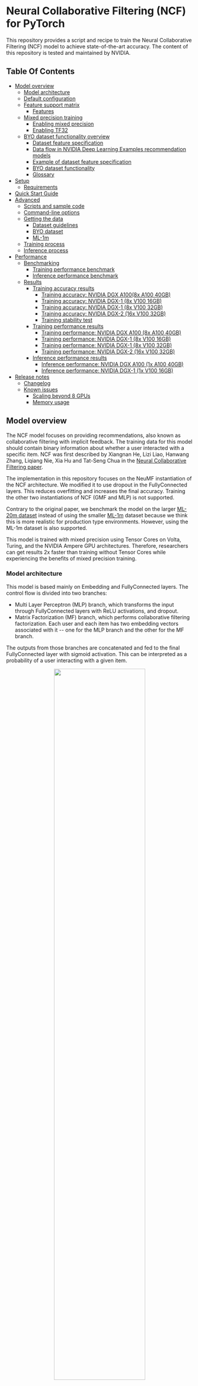 # Neural Collaborative Filtering (NCF) for PyTorch

This repository provides a script and recipe to train the Neural Collaborative Filtering (NCF)
model to achieve state-of-the-art accuracy. The content of this repository is tested and maintained by NVIDIA.

## Table Of Contents

- [Model overview](#model-overview)
    * [Model architecture](#model-architecture)
    * [Default configuration](#default-configuration)
    * [Feature support matrix](#feature-support-matrix)
        * [Features](#features)
    * [Mixed precision training](#mixed-precision-training)
        * [Enabling mixed precision](#enabling-mixed-precision)
        * [Enabling TF32](#enabling-tf32)
    * [BYO dataset functionality overview](#byo-dataset-functionality-overview)
        * [Dataset feature specification](#dataset-feature-specification)
        * [Data flow in NVIDIA Deep Learning Examples recommendation models](#data-flow-in-nvidia-deep-learning-examples-recommendation-models)
        * [Example of dataset feature specification](#example-of-dataset-feature-specification)
        * [BYO dataset functionality](#byo-dataset-functionality)
        * [Glossary](#glossary)
- [Setup](#setup)
    * [Requirements](#requirements)
- [Quick Start Guide](#quick-start-guide)
- [Advanced](#advanced)
    * [Scripts and sample code](#scripts-and-sample-code)
    * [Command-line options](#command-line-options)
    * [Getting the data](#getting-the-data)
        * [Dataset guidelines](#dataset-guidelines)
        * [BYO dataset](#byo-dataset)
        * [ML-1m](#ml-1m)
    * [Training process](#training-process)
    * [Inference process](#inference-process)
- [Performance](#performance)
    * [Benchmarking](#benchmarking)
        * [Training performance benchmark](#training-performance-benchmark)
        * [Inference performance benchmark](#inference-performance-benchmark)
    * [Results](#results)
        * [Training accuracy results](#training-accuracy-results)
            * [Training accuracy: NVIDIA DGX A100(8x A100 40GB)](#training-accuracy-nvidia-dgx-a1008x-a100-40gb)
            * [Training accuracy: NVIDIA DGX-1 (8x V100 16GB)](#training-accuracy-nvidia-dgx-1-8x-v100-16gb)
            * [Training accuracy: NVIDIA DGX-1 (8x V100 32GB)](#training-accuracy-nvidia-dgx-1-8x-v100-32gb)
            * [Training accuracy: NVIDIA DGX-2 (16x V100 32GB)](#training-accuracy-nvidia-dgx-2-16x-v100-32gb)
            * [Training stability test](#training-stability-test)
        * [Training performance results](#training-performance-results)
            * [Training performance: NVIDIA DGX A100 (8x A100 40GB)](#training-performance-nvidia-dgx-a100-8x-a100-40gb)
            * [Training performance: NVIDIA DGX-1 (8x V100 16GB)](#training-performance-nvidia-dgx-1-8x-v100-16gb)
            * [Training performance: NVIDIA DGX-1 (8x V100 32GB)](#training-performance-nvidia-dgx-1-8x-v100-32gb)
            * [Training performance: NVIDIA DGX-2 (16x V100 32GB)](#training-performance-nvidia-dgx-2-16x-v100-32gb)
        * [Inference performance results](#inference-performance-results)
            * [Inference performance: NVIDIA DGX A100 (1x A100 40GB)](#inference-performance-nvidia-dgx-a100-1x-a100-40gb)
            * [Inference performance: NVIDIA DGX-1 (1x V100 16GB)](#inference-performance-nvidia-dgx-1-1x-v100-16gb)
- [Release notes](#release-notes)
    * [Changelog](#changelog)
    * [Known issues](#known-issues)
        * [Scaling beyond 8 GPUs](#scaling-beyond-8-gpus)
        * [Memory usage](#memory-usage)



## Model overview

The NCF model focuses on providing recommendations, also known as collaborative filtering with implicit feedback. The training data for this model should contain binary information about whether a user interacted with a specific item.
NCF was first described by Xiangnan He, Lizi Liao, Hanwang Zhang, Liqiang Nie, Xia Hu and Tat-Seng Chua in the [Neural Collaborative Filtering paper](https://arxiv.org/abs/1708.05031).

The implementation in this repository focuses on the NeuMF instantiation of the NCF architecture.
We modified it to use dropout in the FullyConnected layers. This reduces overfitting and increases the final accuracy.
Training the other two instantiations of NCF (GMF and MLP) is not supported. 
 
Contrary to the original paper, we benchmark the model on the larger [ML-20m dataset](https://grouplens.org/datasets/movielens/20m/)
instead of using the smaller [ML-1m](https://grouplens.org/datasets/movielens/1m/) dataset because we think this is more realistic for production type environments.
However, using the ML-1m dataset is also supported.

This model is trained with mixed precision using Tensor Cores on Volta, Turing, and the NVIDIA Ampere GPU architectures.
Therefore, researchers can get results 2x faster than training without Tensor Cores while experiencing the benefits of mixed precision training.


### Model architecture

This model is based mainly on Embedding and FullyConnected layers. The control flow is divided into two branches:
* Multi Layer Perceptron (MLP) branch, which transforms the input through FullyConnected layers with ReLU activations, and dropout.
* Matrix Factorization (MF) branch, which performs collaborative filtering factorization.
Each user and each item has two embedding vectors associated with it -- one for the MLP branch and the other for the MF branch.

The outputs from those branches are concatenated and fed to the final FullyConnected layer with sigmoid activation.
This can be interpreted as a probability of a user interacting with a given item.

<p align="center">
  <img width="70%" src="./img/ncf_diagram.png" />
  <br>
Figure 1. The architecture of a Neural Collaborative Filtering model. Taken from the <a href="https://arxiv.org/abs/1708.05031">Neural Collaborative Filtering paper</a>.
</p>


### Default configuration

The following features were implemented in this model:
  * Automatic Mixed Precision (AMP)
  * Data-parallel multi-GPU training and evaluation 
  * Dropout
  * Gradient accumulation

The following performance optimizations were implemented in this model:
  * FusedAdam optimizer
  * Approximate train negative sampling
  * Caching all the positive training samples in the device memory


### Feature support matrix
This model supports the following features:


| **Feature** | **NCF PyTorch** | 
|:---:|:--------:|
| Automatic Mixed Precision (AMP) | Yes |
| Multi-GPU training with Distributed Data Parallel (DDP) | Yes |
| Fused Adam | Yes |

#### Features

* Automatic Mixed Precision - This implementation of NCF uses AMP to implement mixed precision training.
It allows us to use FP16 training with FP32 master weights by modifying just three lines of code. 
* Multi-GPU training with Distributed Data Parallel - uses Apex's DDP to implement efficient multi-GPU training with NCCL.
* Fused Adam - We use a special implementation of the Adam implementation provided by the Apex package. It fuses some operations for faster weight updates.
Since NCF is a relatively lightweight model with a large number of parameters, we’ve observed significant performance improvements from using FusedAdam.

### Mixed precision training

Mixed precision is the combined use of different numerical precisions in a computational method. 
[Mixed precision](https://arxiv.org/abs/1710.03740) training offers significant computational speedup by performing 
operations in half-precision format while storing minimal information in single-precision to retain as much information
as possible in critical parts of the network. Since the introduction of 
[tensor cores](https://developer.nvidia.com/tensor-cores) in Volta, 
and following with both the Turing and Ampere architectures, significant training speedups are experienced by switching 
to mixed precision -- up to 3x overall speedup on the most arithmetically intense model architectures. 
Using [mixed precision training](https://docs.nvidia.com/deeplearning/performance/mixed-precision-training/index.html) 
previously required two steps:
1.  Porting the model to use the FP16 data type where appropriate.
2.  Adding loss scaling to preserve small gradient values.

The ability to train deep learning networks with lower precision was introduced in the Pascal architecture and first supported in [CUDA 8](https://devblogs.nvidia.com/parallelforall/tag/fp16/) in the NVIDIA Deep Learning SDK.

For information about:
-   How to train using mixed precision, refer to the [Mixed Precision Training](https://arxiv.org/abs/1710.03740) paper and [Training With Mixed Precision](https://docs.nvidia.com/deeplearning/sdk/mixed-precision-training/index.html) documentation.
-   Techniques used for mixed precision training, refer to the [Mixed-Precision Training of Deep Neural Networks](https://devblogs.nvidia.com/mixed-precision-training-deep-neural-networks/) blog.


#### Enabling mixed precision

Mixed precision training is turned off by default. To turn it on issue the `--amp` flag to the `main.py` script.

#### Enabling TF32

TensorFloat-32 (TF32) is the new math mode in [NVIDIA A100](https://www.nvidia.com/en-us/data-center/a100/) GPUs for 
handling the matrix math, also called tensor operations. TF32 running on Tensor Cores in A100 GPUs can provide up to 10x 
speedups compared to single-precision floating-point math (FP32) on Volta GPUs. 

TF32 Tensor Cores can speed up networks using FP32, typically with no loss of accuracy. It is more robust than FP16 for 
models which require a high dynamic range for weights or activations.

For more information, refer to the [TensorFloat-32 in the A100 GPU Accelerates AI Training, HPC up to 20x](https://blogs.nvidia.com/blog/2020/05/14/tensorfloat-32-precision-format/) blog post.

TF32 is supported in the NVIDIA Ampere GPU architecture and is enabled by default.

### BYO dataset functionality overview

This section describes how you can train the DeepLearningExamples RecSys models on your own datasets without changing the model or data loader and with similar performance to the one published in each repository.
This can be achieved thanks to Dataset Feature Specification, which describes how the dataset, data loader and model interact with each other during training, inference and evaluation.
Dataset Feature Specification has a consistent format across all recommendation models in NVIDIA’s DeepLearningExamples repository, regardless of dataset file type and the data loader,  giving you the flexibility to train RecSys models on your own datasets.

- [Dataset Feature Specification](#dataset-feature-specification)
- [Data Flow in Recommendation Models in DeepLearning examples](#data-flow-in-recommendation-models-in-deeplearning-examples)
- [Example of Dataset Feature Specification](#example-of-dataset-feature-specification)
- [BYO dataset functionality](#byo-dataset-functionality)
- [Glossary](#glossary)

#### Dataset feature specification

Data flow can be described abstractly:
Input data consists of a list of rows. Each row has the same number of columns; each column represents a feature.
The columns are retrieved from the input files, loaded, aggregated into channels and supplied to the model/training script. 

FeatureSpec contains metadata to configure this process and can be divided into three parts:

* Specification of how data is organized on disk (source_spec). It describes which feature (from feature_spec) is stored in which file and how files are organized on disk.

* Specification of features (feature_spec). Describes a dictionary of features, where key is feature name and values are features’ characteristics such as  dtype and other metadata (for example, cardinalities for categorical features)

* Specification of model’s inputs and outputs (channel_spec). Describes a dictionary of model’s inputs where keys specify model channel’s names and values specify lists of features to be loaded into that channel. Model’s channels are groups of data streams to which common model logic is applied, for example categorical/continuous data, user/item ids. Required/available channels depend on the model


The FeatureSpec is a common form of description regardless of underlying dataset format, dataset data loader form and model. 


#### Data flow in NVIDIA Deep Learning Examples recommendation models

The typical data flow is as follows:
* <b>S.0.</b> Original dataset is downloaded to a specific folder.
* <b>S.1.</b> Original dataset is preprocessed into Intermediary Format. For each model, the preprocessing is done differently, using different tools. The Intermediary Format also varies (for example, for NCF implementation in the PyTorch model, the Intermediary Format is Pytorch tensors in *.pt files.)
* <b>S.2.</b> The Preprocessing Step outputs Intermediary Format with dataset split into training and validation/testing parts along with the Dataset Feature Specification yaml file. Metadata in the preprocessing step is automatically calculated.
* <b>S.3.</b> Intermediary Format data together with Dataset Feature Specification are fed into training/evaluation scripts. Data loader reads Intermediary Format and feeds the data into the model according to the description in the Dataset Feature Specification.
* <b>S.4.</b> The model is trained and evaluated



<p align="center">
  <img width="70%" src="./img/df_diagram.png" />
  <br>

Fig.1. Data flow in Recommender models in NVIDIA Deep Learning Examples repository. Channels of the model are drawn in green</a>.
</p>


#### Example of dataset feature specification

As an example, let’s consider a Dataset Feature Specification for a small CSV dataset.

```yaml
feature_spec:
  user_gender:
    dtype: torch.int8
    cardinality: 3 #M,F,Other
  user_age: #treated as numeric value
    dtype: torch.int8
  user_id:
    dtype: torch.int32
    cardinality: 2655
  item_id:
    dtype: torch.int32
    cardinality: 856
  label:
    dtype: torch.float32

source_spec:
  train:
    - type: csv
      features:
        - user_gender
        - user_age
      files:
        - train_data_0_0.csv
        - train_data_0_1.csv
    - type: csv
      features:
        - user_id
        - item_id
        - label
      files:
        - train_data_1.csv
  test:
    - type: csv
      features:
        - user_id
        - item_id
        - label
        - user_gender
        - user_age
        
      files:
        - test_data.csv

channel_spec:
  numeric_inputs: 
    - user_age
  categorical_user_inputs: 
    - user_gender
    - user_id
  categorical_item_inputs: 
    - item_id
  label_ch: 
    - label
```


The data contains five features: (user_gender, user_age, user_id, item_id, label). Their data types and necessary metadata are described in the feature specification section.

In the source mapping section, two mappings are provided: one describes the layout of the training data, the other of the testing data. The layout for training data has been chosen arbitrarily to showcase the flexibility.
The train mapping consists of two chunks. The first one contains user_gender and user_age, saved as a CSV, and is further broken down into two files. For specifics of the layout, refer to the following example and consult the glossary. The second chunk contains the remaining columns and is saved in a single file. Notice that the order of columns is different in the second chunk - this is alright, as long as the order matches the order in that file (that is, columns in the .csv are also switched)


Let’s break down the train source mapping. The table contains example data color-paired to the files containing it.

<p align="center">
<img width="70%" src="./img/layout_example.png" />
</p>



The channel spec describes how the data will be consumed. Four streams will be produced and available to the script/model. The feature specification does not specify what happens further: names of these streams are only lookup constants defined by the model/script.
Based on this example, we can speculate that the model has three  input channels: numeric_inputs, categorical_user_inputs, categorical_item_inputs, and one  output channel: label.
Feature names are internal to the FeatureSpec and can be freely modified.


#### BYO dataset functionality

In order to train any Recommendation model in NVIDIA Deep Learning Examples one can follow one of three possible ways:
* One delivers already preprocessed dataset in the Intermediary Format supported by data loader used by the training script (different models use different data loaders) together with FeatureSpec yaml file describing at least specification of dataset, features and model channels

* One uses a transcoding script

* One delivers dataset in non-preprocessed form and uses preprocessing scripts that are a part of the model repository. In order to use already existing preprocessing scripts, the format of the dataset needs to match the one of the original datasets. This way, the FeatureSpec file will be generated automatically, but the user will have the same preprocessing as in the original model repository.

#### Glossary

The Dataset Feature Specification consists of three mandatory and one optional section:

<b>feature_spec </b> provides a base of features that may be referenced in other sections, along with their metadata.
	Format: dictionary (feature name) => (metadata name => metadata value)<br>

<b>source_spec </b> provides information necessary to extract features from the files that store them. 
	Format: dictionary (mapping name) => (list of chunks)<br>

* <i>Mappings</i> are used to represent different versions of the dataset (think: train/validation/test, k-fold splits). A mapping is a list of chunks.<br>
* <i>Chunks</i> are subsets of features that are grouped together for saving. For example, some formats may constrain data saved in one file to a single data type. In that case, each data type would correspond to at least one chunk. Another example where this might be used is to reduce file size and enable more parallel loading. Chunk description is a dictionary of three keys:<br>
  * <i>type</i> provides information about the format in which the data is stored. Not all formats are supported by all models.<br>
  * <i>features</i> is a list of features that are saved in a given chunk. Order of this list may matter: for some formats, it is crucial for assigning read data to the proper feature.<br>
  * <i>files</i> is a list of paths to files where the data is saved. For Feature Specification in yaml format, these paths are assumed to be relative to the yaml file’s directory (basename). <u>Order of this list matters:</u> It is assumed that rows 1 to i appear in the first file, rows i+1 to j in the next one, etc. <br>

<b>channel_spec</b> determines how features are used. It is a mapping (channel name) => (list of feature names). 

Channels are model specific magic constants. In general, data within a channel is processed using the same logic. Example channels: model output (labels), categorical ids, numerical inputs, user data, and item data.

<b>metadata</b> is a catch-all, wildcard section: If there is some information about the saved dataset that does not fit into the other sections, you can store it here.

## Setup
The following section lists the requirements in order to start training the Neural Collaborative Filtering model.

### Requirements
This repository contains a Dockerfile that extends the PyTorch NGC container and encapsulates some dependencies. 
Aside from these dependencies, ensure you have the following components:

- [NVIDIA Docker](https://github.com/NVIDIA/nvidia-docker)
- PyTorch 21.04-py3+ NGC container
-   Supported GPUs:
    - [NVIDIA Volta architecture](https://www.nvidia.com/en-us/data-center/volta-gpu-architecture/)
    - [NVIDIA Turing architecture](https://www.nvidia.com/en-us/design-visualization/technologies/turing-architecture/)
    - [NVIDIA Ampere architecture](https://www.nvidia.com/en-us/data-center/nvidia-ampere-gpu-architecture/)


For more information about how to get started with NGC containers, refer to the following sections from the NVIDIA GPU Cloud Documentation and the Deep Learning Documentation:
-   [Getting Started Using NVIDIA GPU Cloud](https://docs.nvidia.com/ngc/ngc-getting-started-guide/index.html)
-   [Accessing And Pulling From The NGC Container Registry](https://docs.nvidia.com/deeplearning/frameworks/user-guide/index.html#accessing_registry)

Running PyTorch

For those unable to use the PyTorch NGC container, to set up the required environment or create your own container, refer to the versioned [NVIDIA Container Support Matrix](https://docs.nvidia.com/deeplearning/frameworks/support-matrix/index.html).  
  
## Quick Start Guide

To train your model using mixed or TF32 precision with Tensor Cores or using FP32, perform the following steps using the default parameters of the NCF model on the ML-20m dataset. For the specifics concerning training and inference, refer to the [Advanced](#advanced) section.

1. Clone the repository.
```bash
git clone https://github.com/NVIDIA/DeepLearningExamples
cd DeepLearningExamples/PyTorch/Recommendation/NCF
```

2. Build an NCF PyTorch Docker container.

After Docker is set up, you can build the NCF image with:
```bash
docker build . -t nvidia_ncf
``` 

3. Start an interactive session in the NGC container to run preprocessing/training and inference.

The NCF PyTorch container can be launched with:
```bash
docker run --runtime=nvidia -it --rm --ipc=host  -v ${PWD}/data:/data nvidia_ncf bash
```

This will launch the container and mount the `./data` directory as a volume to the `/data` directory inside the container.
Any datasets and experiment results (logs, checkpoints etc.) saved to `/data` will be accessible
in the `./data` directory on the host. 

4. Download and preprocess the data.

Download the data from https://grouplens.org/datasets/movielens/20m/ and put it in `/data/ml-20m/ml-20m.zip`.

Preprocessing consists of sorting the data, dropping the duplicates, renumbering users and items,
selecting last interaction of each user to include in the test set,
then randomly generating negative test set members (scoring candidates).
The preprocessed train and test data is then saved in PyTorch binary format to be loaded just before training.

Note: Preprocessing requires PyTorch and should therefore be run inside the Docker container.

To preprocess the ML-20m dataset, you can run:

```bash
./prepare_dataset.sh
```

Note: This command will return immediately without downloading anything if the data is already present in the `/data` directory.

This will store the preprocessed training and evaluation data in the `/data` directory so that it can be later
used to train the model (by passing the appropriate `--data` argument to the `ncf.py` script).

5. Start training.

After the Docker container is launched, the training with the default hyperparameters (suitable for a DGX-1V or DGX A100 with 8 GPUs) can be started with:

```bash
python -m torch.distributed.launch --nproc_per_node=8 --use_env ncf.py --data /data/cache/ml-20m  --checkpoint_dir /data/checkpoints/
```

This will result in a checkpoint file being written to `/data/checkpoints/model.pth`.


6. Start validation/evaluation.

The trained model can be evaluated by passing the `--mode` test flag to the `run.sh` script:

```bash
python -m torch.distributed.launch --nproc_per_node=1 --use_env ncf.py --data /data/cache/ml-20m  --mode test --load_checkpoint_path /data/checkpoints/model.pth
```


## Advanced

The following sections provide greater details of the dataset, running training and inference, and the training results.

### Scripts and sample code

The `ncf.py` script contains most of the training and validation logic. Data loading and preprocessing code is located in `dataloading.py`.
The model architecture is defined in `neumf.py`. Some initial data preprocessing is located in `convert.py`.
The logger directory contains simple bookkeeping utilities for storing training results.
The `transcode.py` script enables transcoding data from a CSV containing preprocessed data to a format accessible by the model.

### Command-line options

To view the full list of available options and their descriptions, use the `-h` or `--help` command-line option, for example: 
`python ncf.py --help`

The following example output is printed when running the sample:
```
usage: ncf.py [-h] [--data DATA] [--feature_spec_file FEATURE_SPEC_FILE] [-e EPOCHS] [-b BATCH_SIZE] [--valid_batch_size VALID_BATCH_SIZE] [-f FACTORS]
              [--layers LAYERS [LAYERS ...]] [-n NEGATIVE_SAMPLES] [-l LEARNING_RATE] [-k TOPK] [--seed SEED] [--threshold THRESHOLD] [--beta1 BETA1] [--beta2 BETA2]
              [--eps EPS] [--dropout DROPOUT] [--checkpoint_dir CHECKPOINT_DIR] [--load_checkpoint_path LOAD_CHECKPOINT_PATH] [--mode {train,test}]
              [--grads_accumulated GRADS_ACCUMULATED] [--amp] [--log_path LOG_PATH]

Train a Neural Collaborative Filtering model

optional arguments:
  -h, --help            show this help message and exit
  --data DATA           Path to the directory containing the feature specification yaml
  --feature_spec_file FEATURE_SPEC_FILE
                        Name of the feature specification file or path relative to the data directory.
  -e EPOCHS, --epochs EPOCHS
                        Number of epochs for training
  -b BATCH_SIZE, --batch_size BATCH_SIZE
                        Number of examples for each iteration. This will be divided by the number of devices
  --valid_batch_size VALID_BATCH_SIZE
                        Number of examples in each validation chunk. This will be the maximum size of a batch on each device.
  -f FACTORS, --factors FACTORS
                        Number of predictive factors
  --layers LAYERS [LAYERS ...]
                        Sizes of hidden layers for MLP
  -n NEGATIVE_SAMPLES, --negative_samples NEGATIVE_SAMPLES
                        Number of negative examples per interaction
  -l LEARNING_RATE, --learning_rate LEARNING_RATE
                        Learning rate for optimizer
  -k TOPK, --topk TOPK  Rank for test examples to be considered a hit
  --seed SEED, -s SEED  Manually set random seed for torch
  --threshold THRESHOLD, -t THRESHOLD
                        Stop training early at threshold
  --beta1 BETA1, -b1 BETA1
                        Beta1 for Adam
  --beta2 BETA2, -b2 BETA2
                        Beta1 for Adam
  --eps EPS             Epsilon for Adam
  --dropout DROPOUT     Dropout probability, if equal to 0 will not use dropout at all
  --checkpoint_dir CHECKPOINT_DIR
                        Path to the directory storing the checkpoint file, passing an empty path disables checkpoint saving
  --load_checkpoint_path LOAD_CHECKPOINT_PATH
                        Path to the checkpoint file to be loaded before training/evaluation
  --mode {train,test}   Passing "test" will only run a single evaluation; otherwise, full training will be performed
  --grads_accumulated GRADS_ACCUMULATED
                        Number of gradients to accumulate before performing an optimization step
  --amp                 Enable mixed precision training
  --log_path LOG_PATH   Path for the JSON training log

```



### Getting the data

The NCF model was trained on the ML-20m dataset.
For each user, the interaction with the latest timestamp was included in the test set, and the rest of the examples are used as the training data. 

This repository contains the `./prepare_dataset.sh` script that automatically preprocess the training and validation datasets. 
By default, the preprocessed data will be placed in `/data/cache`.

#### Dataset guidelines

NCF supports all datasets that include a Feature Specification file and are properly formatted.
For details, refer to the [BYO dataset](#byo-dataset) section.

#### ML-1m

To preprocess and train on the ML-1m dataset run:
```bash
./prepare_dataset.sh ml-1m
python -m torch.distributed.launch --nproc_per_node=8 --use_env ncf.py --data /data/cache/ml-1m
```

### BYO dataset 

This implementation supports using other datasets thanks to BYO dataset functionality. 
The BYO dataset functionality allows users to plug in their dataset in a common fashion for all Recommender models 
that support this functionality. Using BYO dataset functionality, the user does not have to modify the source code of 
the model thanks to the Feature Specification file. For general information on how BYO dataset works, refer to the 
[BYO dataset overview section](#byo-dataset-functionality-overview).

There are three ways to plug in user's dataset:
<details>
<summary><b>1. Provide an unprocessed dataset in a format matching the one used by ml-20m, then use ml-20m's preprocessing. Feature Specification file is then generated automatically.</b></summary>
The required format of the user's dataset is:

* CSV file with three columns: `user_id`, `item_id` and `timestamp`
* This CSV should contain only the positive examples. The negatives will be sampled during the training and validation.


The correct torch.tensor dataset files together with the Feature Specification yaml file will be generated automatically by preprocessing script.

The following example shows how to use this way of plugging a user's dataset:

Build the NCF image with:
```bash
docker build . -t nvidia_ncf
```
Launch the container with:
```bash
docker run --runtime=nvidia -it --rm --ipc=host  -v ${PWD}/data:/data nvidia_ncf bash
```

Inside the container run:
```bash
./prepare_dataset.sh like_movielens
```
This will preprocess the `data/like_movielens/ratings.csv` file and save the output in `data/cache/like_movielens`

To run the training on 1 GPU:
```bash
python -m torch.distributed.launch --nproc_per_node=1 --use_env ncf.py --data /data/cache/like_movielens
```

To run the training on 8 GPUs
```bash
python -m torch.distributed.launch --nproc_per_node=8 --use_env ncf.py --data /data/cache/like_movielens
```

One can also add direct support for your dataset in the `prepare_dataset.sh` and `load.py` scripts.
</details>

<details>
<summary><b>2. Provide a CSV containing preprocessed data and a simplified Feature Specification yaml file, then transcode the data with `transcode.py` script </b> </summary>
This option should be used if the user has their own CSV file with a preprocessed dataset they want to train on.

The required format of the user's dataset is:
* CSV files containing the data, already split into train and test sets. 
* Feature Specification yaml file describing the layout of the CSV data

For an example of a feature specification file and properly formatted CSVs, refer to the `data/csv_conversion` folder.

The CSV containing the data:
* should be already split into train and test
* should contain no header
* should contain one column per feature, in the order specified by the feature specification file
* `user_id` and `item_id` should be all non-negative integers of range (0,num_users), (0,num_items) respectively
* negative examples for the testing set should already be present
* negative examples for the training set may be already present. By default, the training script samples additional random negative examples (controlled by the '--negative_samples' flag supplied to the `ncf.py` script).
 
The Feature Specification yaml file:
* needs to describe the layout of data in CSV files
* should contain information about user, item cardinalities. However, if set to `auto`, they will be inferred from the data by the transcoding script.

Refer to `data/csv_conversion/feature_spec.yaml` for an example of the yaml Feature Specification.

The following example shows how to use this way of plugging user's dataset:


Build the NCF image with:
```bash
docker build . -t nvidia_ncf
```
Launch the container with:
```bash
docker run --runtime=nvidia -it --rm --ipc=host  -v ${PWD}/data:/data nvidia_ncf bash
```

Inside the container run:
```bash
mkdir /data/conversion_output
python transcode.py --path /data/csv_conversion --output /data/conversion_output
```

This will convert the data from `data/csv_conversion` and save the output in `data/conversion_output`.
Refer to `data/csv_conversion/feature_spec.yaml` for an example of the yaml Feature Specification.

To run the training on 1 GPU:
```bash
python -m torch.distributed.launch --nproc_per_node=1 --use_env ncf.py --data /data/conversion_output -k 3
```

To run the training on 8 GPUs
```bash
python -m torch.distributed.launch --nproc_per_node=8 --use_env ncf.py --data /data/conversion_output -k 3
```

The parameter `k` changes the computed metric from HR@10 to HR@3. This is done because the examples are extremely small,
and hit rate depth may not be longer than lists of candidates.
</details>
<details>
<summary><b>3. Provide a fully preprocessed dataset, saved in torch.tensor files, and a Feature Specification yaml file</b></summary>
This is the option to choose if you want full control over preprocessing and/or want to preprocess data directly to the target format.

Your final output will need to contain a Feature Specification yaml describing data and file layout. For an example feature specification file, refer to `data/ml-20m/feature_spec_template.yaml`

For details, refer to the [BYO dataset overview section](#byo-dataset-functionality-overview).
</details>



#### Channel definitions and requirements for NCF-PyT feature specifications.

This model defines three channels, each accepting a single feature:

- user_ch
- item_ch
- label_ch

The training script expects two mappings:

- train
- test

As this NeuMF implementation computes list ranking metrics, the testing set actually consists of lists of candidates.
Usually, all entries in a list share the same user id, although this is not mandatory.
All entries from a given list must appear consecutively in the testing set.
List boundaries are not marked in the testing set.
All lists must have the same length. This length must be set by the metadata:test_samples_per_series parameter in the Feature Specification yaml file.


#### BYO dataset constraints for the model

There are the following constraints of BYO dataset functionality for this model:
1. The performance of the model depends on the dataset size. Generally, the model should scale better for datasets containing more data points. For a smaller dataset, you might experience slower performance than the one reported for ml-20m
2. As this implementation keeps the training and testing data in GPU VRAM, supported dataset size is limited by the GPU VRAM size.
3. Using other datasets might require tuning some hyperparameters (for example, learning rate, beta1 and beta2) to reach desired accuracy.
4. The transcoding script uses pandas, and the user's dataset needs to fit into the system memory


### Training process
The name of the training script is `ncf.py`. Because of the multi-GPU support, it should always be run with the torch distributed launcher like this:
```bash
python -m torch.distributed.launch --nproc_per_node=<number_of_gpus> --use_env ncf.py --data <path_to_dataset> [other_parameters]
```

The main result of the training are checkpoints stored by default in `/data/checkpoints/`. This location can be controlled
by the `--checkpoint_dir` command-line argument.

The validation metric is Hit Rate at 10 (HR@10) with 100 test negative samples. This means that for each positive sample in 
the test set, 100 negatives are sampled. All resulting 101 samples are then scored by the model. If the true positive sample is
among the 10 samples with the highest scores we have a "hit," and the metric is equal to 1; otherwise, it's equal to 0.
The HR@10 metric is the number of hits in the entire test set divided by the number of samples in the test set.  

### Inference process

Inference can be launched with the same script used for training by passing the `--mode test` flag:
```bash
python -m torch.distributed.launch --nproc_per_node=<number_of_gpus> --use_env ncf.py  --data <path_to_dataset> --mode test [other_parameters]
```

The script will then:
* Load the checkpoint from the directory specified by the `--checkpoint_dir` directory
* Run inference on the test dataset
* Compute and print the validation metric

## Performance

The performance measurements in this document were conducted at the time of publication and may not reflect the performance achieved from NVIDIA’s latest software release. For the most up-to-date performance measurements, go to [NVIDIA Data Center Deep Learning Product Performance](https://developer.nvidia.com/deep-learning-performance-training-inference).

### Benchmarking

#### Training performance benchmark

NCF training on NVIDIA DGX systems is very fast; therefore, in order to measure train and validation throughput, you can simply run the full training job with: 
```bash
./prepare_dataset.sh
python -m torch.distributed.launch --nproc_per_node=8 --use_env ncf.py --data /data/cache/ml-20m --epochs 5
```

At the end of the script, a line reporting the best train throughput is printed.


#### Inference performance benchmark

Validation throughput can be measured by running the full training job with:
```bash
./prepare_dataset.sh
python -m torch.distributed.launch --nproc_per_node=8 --use_env ncf.py --data /data/cache/ml-20m --epochs 5
```

The best validation throughput is reported to the standard output. 

### Results

The following sections provide details on how we achieved our performance and accuracy in training and inference. 

#### Training accuracy results

##### Training accuracy: NVIDIA DGX A100(8x A100 40GB)
Our results were obtained by following the steps in the Quick Start Guide in the PyTorch 21.04-py3 NGC container on NVIDIA DGX A100 (8x A100 40GB) GPUs.

The following table lists the best hit rate at 10 for DGX A100 with 8 A100 40GB GPUs. It also shows the time to reach this HR@10.
Results are averages across 20 random seeds.

|   GPUs |   Batch size / GPU |   Accuracy - TF32 |   Accuracy - mixed precision |   Time to train - TF32 |   Time to train - mixed precision |   Time to train speedup (TF32 to mixed precision) |
|-------:|-------------------:|------------------:|-----------------------------:|-----------------------:|----------------------------------:|--------------------------------------------------:|
|      1 |            1048576 |          0.958925 |                     0.958892 |               140.771  |                           94.2386 |                                              1.49 |
|      8 |             131072 |          0.958938 |                     0.959089 |                30.0928 |                           23.7362 |                                              1.27 |


##### Training accuracy: NVIDIA DGX-1 (8x V100 16GB)

Our results were obtained by following the steps in the Quick Start Guide in the PyTorch 21.04-py3 NGC container on NVIDIA DGX-1 with 8x V100 16GB GPUs.

The following table lists the best hit rate at 10 for DGX-1 with 8 V100 16GB GPUs. It also shows the time to reach this HR@10.
Results are averages across 20 random seeds.
The training time was measured excluding data downloading, preprocessing, validation data generation and library initialization times.

|   GPUs |   Batch size / GPU |   Accuracy - FP32 |   Accuracy - mixed precision |   Time to train - FP32 |   Time to train - mixed precision |   Time to train speedup (FP32 to mixed precision) |
|-------:|-------------------:|------------------:|-----------------------------:|-----------------------:|----------------------------------:|--------------------------------------------------:|
|      1 |            1048576 |          0.958857 |                     0.958815 |               302.443  |                          145.423  |                                              2.08 |
|      8 |             131072 |          0.958768 |                     0.959052 |                53.7044 |                           34.2503 |                                              1.57 |

To reproduce this result, start the NCF Docker container interactively and run:
```bash
./prepare_dataset.sh
python -m torch.distributed.launch --nproc_per_node=8 --use_env ncf.py --data /data/cache/ml-20m
```

##### Training accuracy: NVIDIA DGX-1 (8x V100 32GB)

Our results were obtained by following the steps in the Quick Start Guide in the PyTorch 21.04-py3 NGC container on NVIDIA DGX-1 with 8x V100 32GB GPUs.

The following table lists the best hit rate at 10 for DGX-1 with 8 V100 32GB GPUs. It also shows the time to reach this HR@10.
Results are averages across 20 random seeds.
The training time was measured excluding data downloading, preprocessing, validation data generation and library initialization times.

|   GPUs |   Batch size / GPU |   Accuracy - FP32 |   Accuracy - mixed precision |   Time to train - FP32 |   Time to train - mixed precision |   Time to train speedup (FP32 to mixed precision) |
|-------:|-------------------:|------------------:|-----------------------------:|-----------------------:|----------------------------------:|--------------------------------------------------:|
|      1 |            1048576 |          0.958992 |                     0.959002 |                310.467 |                          153.616  |                                              2.02 |
|      8 |             131072 |          0.95871  |                     0.958925 |                 55.716 |                           36.3384 |                                              1.53 |



To reproduce this result, start the NCF Docker container interactively and run:
```bash
./prepare_dataset.sh
python -m torch.distributed.launch --nproc_per_node=8 --use_env ncf.py --data /data/cache/ml-20m
```

##### Training accuracy: NVIDIA DGX-2 (16x V100 32GB)

Our results were obtained by following the steps in the Quick Start Guide in the PyTorch 21.04-py3 NGC container on NVIDIA DGX-2 with 16x V100 32GB GPUs.

The following table lists the best hit rate at 10 for DGX-2 with 16 V100 32GB GPUs. It also shows the time to reach this HR@10.
Results are averages across 20 random seeds.
The training time was measured excluding data downloading, preprocessing, validation data generation and library initialization times.

|   GPUs |   Batch size / GPU |   Accuracy - FP32 |   Accuracy - mixed precision |   Time to train - FP32 |   Time to train - mixed precision |   Time to train speedup (FP32 to mixed precision) |
|-------:|-------------------:|------------------:|-----------------------------:|-----------------------:|----------------------------------:|--------------------------------------------------:|
|      1 |            1048576 |          0.958756 |                     0.958833 |               289.004  |                          143.61   |                                              2.01 |
|      8 |             131072 |          0.958864 |                     0.958806 |                52.1788 |                           33.7456 |                                              1.55 |
|     16 |              65536 |          0.958905 |                     0.958893 |                37.7075 |                           27.174  |                                              1.39 |



To reproduce this result, start the NCF Docker container interactively and run:
```bash
./prepare_dataset.sh
python -m torch.distributed.launch --nproc_per_node=16 --use_env ncf.py --data /data/cache/ml-20m
```


##### Influence of AMP on accuracy

The box plots below show the best accuracy achieved in each run.
Twenty experiments were performed for each configuration.

![hr_boxplot](./img/box_plots.png)


##### Training validation curves

The plots below show the validation accuracy over the course of training.
One sample curve is shown for each configuration.

![validation_accuracy](./img/val_curves.png)


#### Training performance results

Results are averages over 20 runs for each configuration.

##### Training performance: NVIDIA DGX A100 (8x A100 40GB)
Our results were obtained by following the steps in the Quick Start Guide in the PyTorch 21.04-py3 NGC container on NVIDIA DGX A100 (8x A100 40GB) GPUs. Performance numbers (in items per second) were averaged over an entire training epoch.

|   GPUs |   Batch size / GPU | Throughput - TF32 (samples/s)   | Throughput - mixed precision (samples/s)   |   Throughput speedup (TF32 to mixed precision) |   Strong scaling - TF32 |   Strong scaling - mixed precision |
|-------:|-------------------:|:--------------------------------|:-------------------------------------------|-----------------------------------------------:|------------------------:|-----------------------------------:|
|      1 |            1048576 | 22.59M                          | 34.08M                                     |                                           0.66 |                    1    |                               1    |
|      8 |             131072 | 110.16M                         | 142.90M                                    |                                           0.77 |                    4.88 |                               4.19 |


##### Training performance: NVIDIA DGX-1 (8x V100 16GB)

Our results were obtained by following the steps in the Quick Start Guide in the PyTorch 21.04-py3 NGC container on NVIDIA DGX-1 with 8x V100 16GB GPUs. 

The following table shows the best training throughput:

|   GPUs |   Batch size / GPU | Throughput - FP32 (samples/s)   | Throughput - mixed precision (samples/s)   |   Throughput speedup (FP32 to mixed precision) |   Strong scaling - FP32 |   Strong scaling - mixed precision |
|-------:|-------------------:|:--------------------------------|:-------------------------------------------|-----------------------------------------------:|------------------------:|-----------------------------------:|
|      1 |            1048576 | 10.42M                          | 21.84M                                     |                                           0.48 |                    1    |                               1    |
|      8 |             131072 | 60.03M                          | 95.95M                                     |                                           0.63 |                    5.76 |                               4.39 |

##### Training performance: NVIDIA DGX-1 (8x V100 32GB)

Our results were obtained by following the steps in the Quick Start Guide in the PyTorch 21.04-py3 NGC container on NVIDIA DGX-1 with 8x V100 32GB GPUs. 

The following table shows the best training throughput:

|   GPUs |   Batch size / GPU | Throughput - FP32 (samples/s)   | Throughput - mixed precision (samples/s)   |   Throughput speedup (FP32 to mixed precision) |   Strong scaling - FP32 |   Strong scaling - mixed precision |
|-------:|-------------------:|:--------------------------------|:-------------------------------------------|-----------------------------------------------:|------------------------:|-----------------------------------:|
|      1 |            1048576 | 10.14M                          | 20.65M                                     |                                           0.49 |                    1    |                               1    |
|      8 |             131072 | 58.50M                          | 91.77M                                     |                                           0.64 |                    5.77 |                               4.44 |


##### Training performance: NVIDIA DGX-2 (16x V100 32GB)

Our results were obtained by following the steps in the Quick Start Guide in the PyTorch 21.04-py3 NGC container on NVIDIA DGX-2 with 16x V100 32GB GPUs. 

The following table shows the best training throughput:

|   GPUs |   Batch size / GPU | Throughput - FP32 (samples/s)   | Throughput - mixed precision (samples/s)   |   Throughput speedup (FP32 to mixed precision) |   Strong scaling - FP32 |   Strong scaling - mixed precision |
|-------:|-------------------:|:--------------------------------|:-------------------------------------------|-----------------------------------------------:|------------------------:|-----------------------------------:|
|      1 |            1048576 | 10.90M                          | 22.16M                                     |                                           0.49 |                    1    |                               1    |
|      8 |             131072 | 62.16M                          | 98.56M                                     |                                           0.63 |                    5.7  |                               4.45 |
|     16 |              65536 | 92.20M                          | 134.91M                                    |                                           0.68 |                    8.46 |                               6.09 |


#### Inference performance results

##### Inference performance: NVIDIA DGX A100 (1x A100 40GB)

Our results were obtained by running the `inference.py` script in the PyTorch 21.04 NGC container on NVIDIA DGX A100 with 1x A100 GPU.

TF32

|   Batch size |   Throughput Avg |   Latency Avg |   Latency 90% |   Latency 95% |   Latency 99% |
|-------------:|-----------------:|--------------:|--------------:|--------------:|--------------:|
|         1024 |      2.96198e+06 |      0.000346 |      0.00037  |      0.000374 |      0.000383 |
|         4096 |      1.16823e+07 |      0.000351 |      0.000375 |      0.000382 |      0.000389 |
|        16384 |      4.01876e+07 |      0.000408 |      0.000442 |      0.000443 |      0.000445 |
|        65536 |      5.06161e+07 |      0.001295 |      0.001319 |      0.001321 |      0.001324 |
|       262144 |      5.62193e+07 |      0.004663 |      0.004655 |      0.00466  |      0.005091 |
|      1048576 |      5.74678e+07 |      0.018246 |      0.018258 |      0.018261 |      0.018276 |

FP16

|   Batch size |   Throughput Avg |   Latency Avg |   Latency 90% |   Latency 95% |   Latency 99% |
|-------------:|-----------------:|--------------:|--------------:|--------------:|--------------:|
|         1024 |      2.9068e+06  |      0.000352 |      0.000379 |      0.000383 |      0.000401 |
|         4096 |      1.1149e+07  |      0.000367 |      0.000394 |      0.000396 |      0.000402 |
|        16384 |      4.46873e+07 |      0.000367 |      0.000391 |      0.000397 |      0.000406 |
|        65536 |      7.15357e+07 |      0.000916 |      0.001064 |      0.001068 |      0.001071 |
|       262144 |      8.02216e+07 |      0.003268 |      0.00327  |      0.003272 |      0.00338  |
|      1048576 |      8.27085e+07 |      0.012678 |      0.012685 |      0.012688 |      0.012809 |


##### Inference performance: NVIDIA DGX-1 (1x V100 16GB)

Our results were obtained by running the `inference.py` script in the PyTorch 21.04 NGC container on NVIDIA DGX-1 with 1x V100 16GB GPU.

FP32

|   Batch size |   Throughput Avg |   Latency Avg |   Latency 90% |   Latency 95% |   Latency 99% |
|-------------:|-----------------:|--------------:|--------------:|--------------:|--------------:|
|         1024 |      1.91315e+06 |      0.000535 |      0.000557 |      0.000565 |      0.000589 |
|         4096 |      7.4782e+06  |      0.000548 |      0.000566 |      0.000577 |      0.000718 |
|        16384 |      2.15241e+07 |      0.000761 |      0.000783 |      0.000791 |      0.000842 |
|        65536 |      2.77005e+07 |      0.002366 |      0.00242  |      0.002431 |      0.002435 |
|       262144 |      2.95251e+07 |      0.008879 |      0.008888 |      0.008895 |      0.008932 |
|      1048576 |      2.92491e+07 |      0.03585  |      0.03603  |      0.036078 |      0.036144 |

FP16

|   Batch size |   Throughput Avg |   Latency Avg |   Latency 90% |   Latency 95% |   Latency 99% |
|-------------:|-----------------:|--------------:|--------------:|--------------:|--------------:|
|         1024 |      2.00172e+06 |      0.000512 |      0.000538 |      0.000546 |      0.000577 |
|         4096 |      8.08797e+06 |      0.000506 |      0.000519 |      0.000535 |      0.000569 |
|        16384 |      3.22482e+07 |      0.000508 |      0.000516 |      0.000519 |      0.000557 |
|        65536 |      5.20587e+07 |      0.001259 |      0.001265 |      0.001267 |      0.001278 |
|       262144 |      5.66404e+07 |      0.004628 |      0.004636 |      0.004638 |      0.004642 |
|      1048576 |      5.66507e+07 |      0.018509 |      0.018547 |      0.018556 |      0.018583 |


## Release notes

The performance measurements in this document were conducted at the time of publication and may not reflect
the performance achieved from NVIDIA’s latest software release. For the most up-to-date performance measurements, 
go to [NVIDIA Data Center Deep Learning Product Performance](https://developer.nvidia.com/deep-learning-performance-training-inference).


### Changelog
1. January 22, 2018
    * Initial release
2. May, 2019
    * Lower memory consumption (down from about 18GB to 10GB for batch size 1M on a single NVIDIA Tesla V100). Achieved by using an approximate method for generating negatives for training.
    * Automatic Mixed Precision (AMP) with dynamic loss scaling instead of a custom mixed-precision optimizer.
    * Performance numbers for NVIDIA DGX-2.
    * Data loading code cleanup.
    * Default container updated to PyTorch 19.05-py3.
    * Updated README.md.
3. June, 2019
    * Updated performance tables.
    * Default container changed to PyTorch 19.06-py3.
    * Caching validation negatives between runs
4. September, 2019
    * Adjusting for API changes in PyTorch and APEX
    * Checkpoints loading fix
5. January, 2020
    * DLLogger support added
6. June, 2020
    * Updated performance tables to include A100 results5. 
7. June, 2021
    * Enhanced BYO dataset functionality - added Feature Specification and transcoding
    * Default container changed to PyTorch 21.04-py3
    * Updated performance and accuracy tables and plots
    * Code cleanup


### Known issues
 
#### Scaling beyond 8 GPUs
Neural Collaborative Filtering is a relatively lightweight model that trains quickly with this relatively smaller dataset, ML-20m.
Because of that, the high ratio of communication to computation makes it difficult to 
efficiently use more than 8 GPUs. Typically, this is not an issue because when using 8
GPUs with FP16 precision, the training is sufficiently fast. However, if you’d like to
 scale the training to 16 GPUs and beyond, you might try modifying the model so that 
 the communication-computation ratio facilitates better scaling. This could be done, for example,
  by finding hyperparameters that enable using a larger batch size or by reducing the 
  number of trainable parameters.

#### Memory usage

In the default settings, the additional memory beyond 16GB may not be fully utilized.
This is because we set the default batch size for the ML-20m dataset to 1M,
which is too small to fill up multiple 32GB GPUs completely.
1M is the batch size for which we experienced the best convergence on the ML-20m dataset.
However, on other datasets, even faster performance can be possible by finding hyperparameters that work well for larger batches and leverage additional GPU memory.



